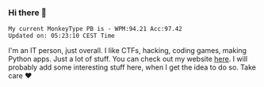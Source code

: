 ### Hi there 👋
<!-- PB START -->
```
My current MonkeyType PB is - WPM:94.21 Acc:97.42
Updated on: 05:23:10 CEST Time
```
<!-- PB END -->
I'm an IT person, just overall. I like CTFs, hacking, coding games, making Python apps. Just a lot of stuff.
You can check out my website [here](https://skill3472.github.io/).
I will probably add some interesting stuff here, when I get the idea to do so. Take care ❤️
